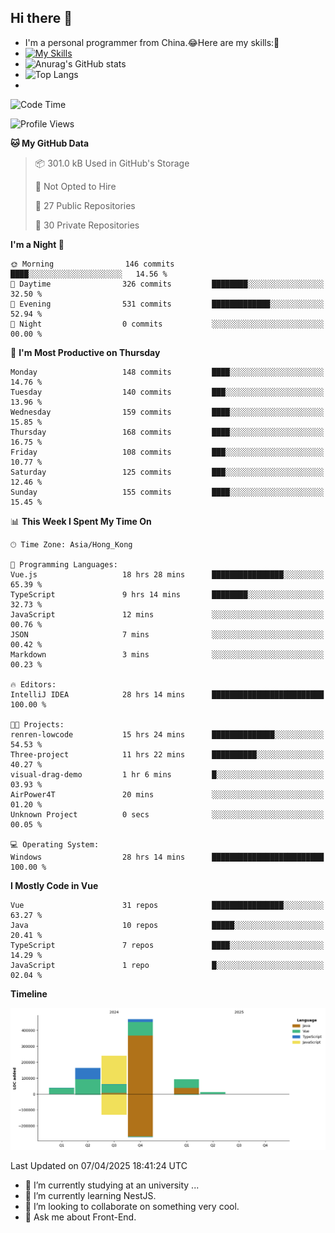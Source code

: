 ## Hi there 👋
- I'm a personal programmer from China.😂Here are my skills:🤔
- [![My Skills](https://skillicons.dev/icons?i=js,html,css,vue,typescript,java,golang)](https://skillicons.dev)
- ![Anurag's GitHub stats](https://github-readme-stats.vercel.app/api?username=FluffyChi-Xing&count_private=true&show_icons=true&theme=radical)
- ![Top Langs](https://github-readme-stats.vercel.app/api/top-langs/?username=FluffyChi-Xing)
- <!--START_SECTION:waka-->
![Code Time](http://img.shields.io/badge/Code%20Time-1%2C295%20hrs%2028%20mins-blue)

![Profile Views](http://img.shields.io/badge/Profile%20Views-0-blue)

**🐱 My GitHub Data** 

> 📦 301.0 kB Used in GitHub's Storage 
 > 
> 🚫 Not Opted to Hire
 > 
> 📜 27 Public Repositories 
 > 
> 🔑 30 Private Repositories 
 > 
**I'm a Night 🦉** 

```text
🌞 Morning                146 commits         ████░░░░░░░░░░░░░░░░░░░░░   14.56 % 
🌆 Daytime                326 commits         ████████░░░░░░░░░░░░░░░░░   32.50 % 
🌃 Evening                531 commits         █████████████░░░░░░░░░░░░   52.94 % 
🌙 Night                  0 commits           ░░░░░░░░░░░░░░░░░░░░░░░░░   00.00 % 
```
📅 **I'm Most Productive on Thursday** 

```text
Monday                   148 commits         ████░░░░░░░░░░░░░░░░░░░░░   14.76 % 
Tuesday                  140 commits         ███░░░░░░░░░░░░░░░░░░░░░░   13.96 % 
Wednesday                159 commits         ████░░░░░░░░░░░░░░░░░░░░░   15.85 % 
Thursday                 168 commits         ████░░░░░░░░░░░░░░░░░░░░░   16.75 % 
Friday                   108 commits         ███░░░░░░░░░░░░░░░░░░░░░░   10.77 % 
Saturday                 125 commits         ███░░░░░░░░░░░░░░░░░░░░░░   12.46 % 
Sunday                   155 commits         ████░░░░░░░░░░░░░░░░░░░░░   15.45 % 
```


📊 **This Week I Spent My Time On** 

```text
🕑︎ Time Zone: Asia/Hong_Kong

💬 Programming Languages: 
Vue.js                   18 hrs 28 mins      ████████████████░░░░░░░░░   65.39 % 
TypeScript               9 hrs 14 mins       ████████░░░░░░░░░░░░░░░░░   32.73 % 
JavaScript               12 mins             ░░░░░░░░░░░░░░░░░░░░░░░░░   00.76 % 
JSON                     7 mins              ░░░░░░░░░░░░░░░░░░░░░░░░░   00.42 % 
Markdown                 3 mins              ░░░░░░░░░░░░░░░░░░░░░░░░░   00.23 % 

🔥 Editors: 
IntelliJ IDEA            28 hrs 14 mins      █████████████████████████   100.00 % 

🐱‍💻 Projects: 
renren-lowcode           15 hrs 24 mins      ██████████████░░░░░░░░░░░   54.53 % 
Three-project            11 hrs 22 mins      ██████████░░░░░░░░░░░░░░░   40.27 % 
visual-drag-demo         1 hr 6 mins         █░░░░░░░░░░░░░░░░░░░░░░░░   03.93 % 
AirPower4T               20 mins             ░░░░░░░░░░░░░░░░░░░░░░░░░   01.20 % 
Unknown Project          0 secs              ░░░░░░░░░░░░░░░░░░░░░░░░░   00.05 % 

💻 Operating System: 
Windows                  28 hrs 14 mins      █████████████████████████   100.00 % 
```

**I Mostly Code in Vue** 

```text
Vue                      31 repos            ████████████████░░░░░░░░░   63.27 % 
Java                     10 repos            █████░░░░░░░░░░░░░░░░░░░░   20.41 % 
TypeScript               7 repos             ████░░░░░░░░░░░░░░░░░░░░░   14.29 % 
JavaScript               1 repo              █░░░░░░░░░░░░░░░░░░░░░░░░   02.04 % 
```



**Timeline**

![Lines of Code chart](https://raw.githubusercontent.com/FluffyChi-Xing/FluffyChi-Xing/main/assets/bar_graph.png)


 Last Updated on 07/04/2025 18:41:24 UTC
<!--END_SECTION:waka-->
- 🔭 I’m currently studying at an university ...
- 🌱 I’m currently learning NestJS.
- 👯 I’m looking to collaborate on something very cool.
- 💬 Ask me about Front-End.
